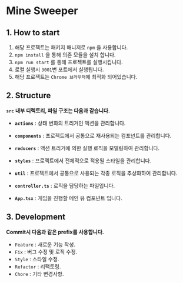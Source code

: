 # Mine Sweeper

## 1. How to start
1. 해당 프로젝트는 패키지 매니저로 `npm` 을 사용합니다.
2. `npm install` 을 통해 의존 모듈을 설치 합니다.
3. `npm run start` 를 통해 프로젝트를 실행시킵니다.
4. 로컬 실행시 `3001`번 포트에서 실행됩니다.
5. 해당 프로젝트는 `Chrome 브라우저`에 최적화 되어있습니다.
   
## 2. Structure
**`src` 내부 디렉토리, 파일 구조는 다음과 같습니다.**

 - **`actions`** : 상태 변화의 트리거인 액션을 관리합니다.
 - **`components`** : 프로젝트에서 공통으로 재사용되는 컴포넌트를 관리합니다.
 - **`reducers`** : 액션 트리거에 의한 실행 로직을 모델링하여 관리합니다.
 - **`styles`** : 프로젝트에서 전체적으로 적용될 스타일을 관리합니다.
 - **`util`** : 프로젝트에서 공통으로 사용되는 각종 로직을 추상화하여 관리합니다. 

 - **`controller.ts`** : 로직을 담당하는 파일입니다. 
 - **`App.tsx`** : 게임을 진행할 메인 뷰 컴포넌트 입니다.

## 3. Development
**Commit시 다음과 같은 prefix를 사용합니다.**
   
  - `Feature` : 새로운 기능 작성.
  - `Fix` : 버그 수정 및 로직 수정.
  - `Style` : 스타일 수정.
  - `Refactor` : 리팩토링.
  - `Chore` : 기타 변경사항.